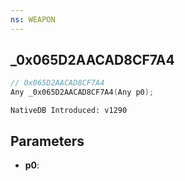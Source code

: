 ```yaml
---
ns: WEAPON
---
```

## _0x065D2AACAD8CF7A4

```c
// 0x065D2AACAD8CF7A4
Any _0x065D2AACAD8CF7A4(Any p0);
```

```
NativeDB Introduced: v1290
```

## Parameters
* **p0**:
